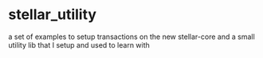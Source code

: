 # stellar_utility
a set of examples to setup transactions on the new stellar-core and a small utility lib that I setup and used to learn with 
